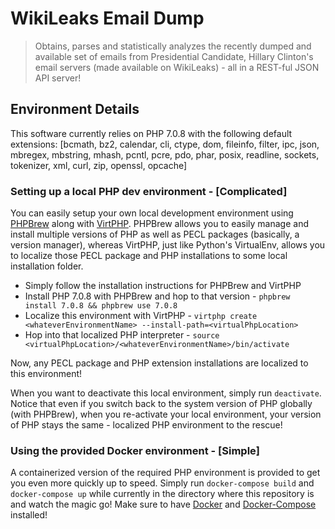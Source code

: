 # WikiLeaks Email Dump
> Obtains, parses and statistically analyzes the recently dumped and available set of emails from Presidential Candidate, Hillary Clinton's email servers (made available on WikiLeaks) - all in a REST-ful JSON API server!

## Environment Details
This software currently relies on PHP 7.0.8 with the following default extensions:
[bcmath, bz2, calendar, cli, ctype, dom, fileinfo, filter, ipc, json, mbregex, mbstring, mhash, pcntl, pcre, pdo, phar, posix, readline, sockets, tokenizer, xml, curl, zip, openssl, opcache]

### Setting up a local PHP dev environment - [Complicated]
You can easily setup your own local development environment using [PHPBrew](https://github.com/phpbrew/phpbrew) along with [VirtPHP](https://github.com/virtphp/virtphp). PHPBrew allows you to easily manage and install multiple versions of PHP as well as PECL packages (basically, a version manager), whereas VirtPHP, just like Python's VirtualEnv, allows you to localize those PECL package and PHP installations to some local installation folder.

 * Simply follow the installation instructions for PHPBrew and VirtPHP
 * Install PHP 7.0.8 with PHPBrew and hop to that version - `phpbrew install 7.0.8 && phpbrew use 7.0.8`
 * Localize this environment with VirtPHP - `virtphp create <whateverEnvironmentName> --install-path=<virtualPhpLocation>`
 * Hop into that localized PHP interpreter - `source <virtualPhpLocation>/<whateverEnvironmentName>/bin/activate`
 
 Now, any PECL package and PHP extension installations are localized to this environment!
 
 When you want to deactivate this local environment, simply run `deactivate`. Notice that even if you switch back to the system version of PHP globally (with PHPBrew), when you re-activate your local environment, your version of PHP stays the same - localized PHP environment to the rescue!

### Using the provided Docker environment - [Simple]
A containerized version of the required PHP environment is provided to get you even more quickly up to speed. Simply run `docker-compose build` and `docker-compose up` while currently in the directory where this repository is and watch the magic go! Make sure to have [Docker](https://www.docker.com) and [Docker-Compose](https://docs.docker.com/compose/) installed!
